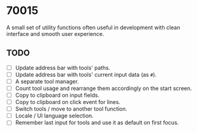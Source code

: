 # 70015
A small set of utility functions often useful in development with clean interface and smooth user experience.

## TODO
* [ ] Update address bar with tools' paths.
* [ ] Update address bar with tools' current input data (as `#`).
* [ ] A separate tool manager.
* [ ] Count tool usage and rearrange them accordingly on the start screen.
* [ ] Copy to clipboard on input fields.
* [ ] Copy to clipboard on click event for lines.
* [ ] Switch tools / move to another tool function.
* [ ] Locale / UI language selection.
* [ ] Remember last input for tools and use it as default on first focus.